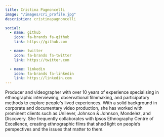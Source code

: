 ```yaml
---
title: Cristina Pagnoncelli
image: "/images/cri_profile.jpg"
description: cristinapagnoncelli

social:
  - name: github
    icon: fa-brands fa-github
    link: https://github.com

  - name: twitter
    icon: fa-brands fa-twitter
    link: https://twitter.com

  - name: linkedin
    icon: fa-brands fa-linkedin
    link: https://linkedin.com
---
```


Producer and videographer with over 10 years of experience specialising in ethnographic interviewing, observational filmmaking, and participatory methods to explore people's lived experiences.
With a solid background in corporate and documentary video production, she has worked with prominent clients such as Unilever, Johnson & Johnson, Mondelez, and Discovery.
She frequently collaborates with Ipsos Ethnography Centre of Excellence, creating ethnographic films that shed light on people’s perspectives and the issues that matter to them.
